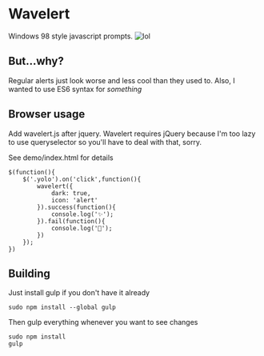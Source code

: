 # Wavelert
Windows 98 style javascript prompts.
![lol](https://raw.github.com/lawwrr/Wavelert/master/screenshot.gif)

## But…why?
Regular alerts just look worse and less cool than they used to. Also, I wanted to use ES6 syntax for *something*

## Browser usage
Add wavelert.js after jquery. Wavelert requires jQuery because I'm too lazy to use queryselector so you'll have to deal with that, sorry.

See demo/index.html for details

	$(function(){
		$('.yolo').on('click',function(){
			wavelert({
				dark: true,
				icon: 'alert'
			}).success(function(){
				console.log('✨');
			}).fail(function(){
				console.log('💩');
			})
		});
	})

## Building
Just install gulp if you don't have it already

	sudo npm install --global gulp

Then gulp everything whenever you want to see changes

	sudo npm install
	gulp
